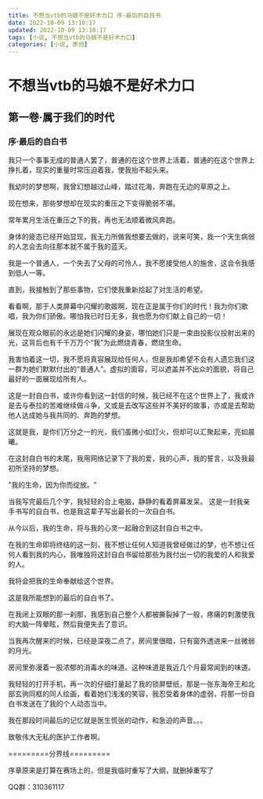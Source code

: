 ```yaml
---
title: 不想当vtb的马娘不是好术力口 序·最后的自白书
date: 2022-10-09 13:10:17
updated: 2022-10-09 13:10:17
tags: [小说, 不想当vtb的马娘不是好术力口]
categories: [小说, 原创]
---
```

# 不想当vtb的马娘不是好术力口 

## 第一卷·属于我们的时代

### 序·最后的自白书

我只一个事事无成的普通人罢了，普通的在这个世界上活着，普通的在这个世界上挣扎着，现实的重量时常压迫着我，使我抬不起头来。

我幼时的梦想啊，我曾幻想越过山峰，踏过花海，奔跑在无边的草原之上。

现在想来，那些梦想却在现实的重压之下变得脆弱不堪。

常年累月生活在重压之下的我，再也无法顺着微风奔跑。

身体的疲态已经开始显现，我无力所做我想要去做的，说来可笑，我一个天生病弱的人怎会去向往那本就不属于我的蓝天。

我是一个普通人，一个失去了父母的可怜人，我不愿接受他人的施舍，这会令我感到低人一等。

直到，我接触到了那些事物，它们使我重新拾起了对生活的希望。

看看啊，那于人类屏幕中闪耀的歌姬啊，现在正是属于你们的时代！我为你们歌唱，我为你们骄傲。哪怕我已时日无多，我也愿为你们献上自己的一切！

展现在观众眼前的永远是她们闪耀的身姿，哪怕她们只是一束由投影仪投射出来的光，这背后也有千千万万个“我”为此燃烧青春，燃烧生命。

我害怕着这一切，我不愿将真容展现给任何人，但是我却希望不会有人遗忘我们这一群为她们默默付出的“普通人”。虚拟的面容，可以遮盖并不出众的面貌，将自己最好的一面展现给所有人。

这是一封自白书，或许你看到这一封信的时候，我已经不在这个世界上了，我或许是去与泰拉的苦难继续做斗争，又或是去改写这些并不美好的故事，亦或是去帮助他人达成她与我共同的、奔跑的梦想。

这就是我，是你们万分之一的光，我们虽微小如灯火，但却可以汇聚起来，亮如晨曦。

在这封自白书的末尾，我用网络记录下了我的爱，我的心声，我的誓言，以及我最初所坚持的梦想。
 
"我的生命，因为你而绽放。" 

当我写完最后几个字，我轻轻的合上电脑，静静的看着屏幕发呆。 这是一封我亲手书写的自白书，也是我这辈子写出最长的一次自白书。

从今以后，我的生命，将与我的心灵一起融合到这封自白书之中。 

在我的生命即将终结的这一刻，我不想让任何人知道我曾经做过的梦，也不想让任何人看到我的内心，我唯独将这封自白书留给那些为我付出一切的我爱的人和我爱的人。 

我将会把我的生命奉献给这个世界。 

这是我所能想到的最后的自白书了。 

在我闭上双眼的那一刹那，我感到自己整个人都被撕裂掉了一般，疼痛的刺激使我的大脑一阵晕眩，然后我便失去了意识。

当我再次醒来的时候，已经是深夜二点了，房间里很暗，只有窗外透进来一丝微弱的月光。 

房间里弥漫着一股浓郁的消毒水的味道。这种味道是我近几个月最常闻到的味道。

我轻轻的打开手机，再一次的仔细打量起了我的锁屏壁纸，那是一张东海帝王和北部玄驹同框的同人绘画，看着她们浅浅的笑容，我忍受着身体的虚弱，将那一份自白书发送在了我的个人动态当中。

我在那段时间最后的记忆就是医生慌张的动作，和急迫的声音。。。

致敬伟大无私的医护工作者啊。

=========分界线=========

序章原来是打算在赛场上的，但是我临时重写了大纲，就删掉重写了

QQ群：310361117

